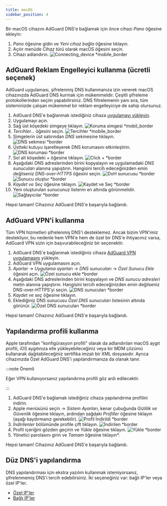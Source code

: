 ```yaml
---
title: macOS
sidebar_position: 4
---
```


Bir macOS cihazını AdGuard DNS'e bağlamak için önce cihazı _Pano_ öğesine ekleyin:

1. _Pano_ öğesine gidin ve _Yeni cihaz bağla_ öğesine tıklayın.
2. Açılır menüde _Cihaz türü_ olarak macOS öğesini seçin.
3. Cihazı adlandırın.
    ![Connecting_device \*mobile_border](https://cdn.adtidy.org/content/kb/dns/private/new_dns/connect/mac_ab/choose_mac.png)

## AdGuard Reklam Engelleyici kullanma (ücretli seçenek)

AdGuard uygulaması, şifrelenmiş DNS kullanmanıza izin vererek macOS cihazınızda AdGuard DNS kurmak için mükemmeldir. Çeşitli şifreleme protokollerinden seçim yapabilirsiniz. DNS filtrelemenin yanı sıra, tüm sisteminizde çalışan mükemmel bir reklam engelleyiciye de sahip olursunuz.

1. AdGuard DNS'e bağlanmak istediğiniz cihaza [uygulamayı yükleyin](https://adguard.com/adguard-mac/overview.html).
2. Uygulamayı açın.
3. Sağ üst köşedeki simgeye tıklayın.
    ![Koruma simgesi \*mobil_border](https://cdn.adtidy.org/content/kb/dns/private/new_dns/connect/mac_ab/mac_step3.png)
4. _Tercihler..._ öğesini seçin.
    ![Tercihler \*mobile_border](https://cdn.adtidy.org/content/kb/dns/private/new_dns/connect/mac_ab/mac_step4.png)
5. Simgelerin üst satırından _DNS_ sekmesine tıklayın.
    ![DNS sekmesi \*border](https://cdn.adtidy.org/content/kb/dns/private/new_dns/connect/mac_ab/mac_step5.png)
6. Üstteki kutuyu işaretleyerek DNS korumasını etkinleştirin.
    ![DNS koruması \*border](https://cdn.adtidy.org/content/kb/dns/private/new_dns/connect/mac_ab/mac_step6.png)
7. Sol alt köşedeki _+_ öğesine tıklayın.
    ![Click + \*border](https://cdn.adtidy.org/content/kb/dns/private/new_dns/connect/mac_ab/mac_step7.png)
8. Aşağıdaki DNS adreslerinden birini kopyalayın ve uygulamadaki _DNS sunucuları_ alanına yapıştırın. Hangisini tercih edeceğinizden emin değilseniz _DNS-over-HTTPS_ öğesini seçin.
    ![DoH sunucusu \*border](https://cdn.adtidy.org/content/kb/dns/private/new_dns/connect/mac_ab/mac_step8_1.png)
    ![Sunucu oluştur \*border](https://cdn.adtidy.org/content/kb/dns/private/new_dns/connect/mac_ab/mac_step8_2.png)
9. _Kaydet ve Seç_ öğesine tıklayın.
    ![Kaydet ve Seç \*border](https://cdn.adtidy.org/content/kb/dns/private/new_dns/connect/mac_ab/mac_step9.png)
10. Yeni oluşturulan sunucunuz listenin en altında görünmelidir.
    ![Sağlayıcılar \*border](https://cdn.adtidy.org/content/kb/dns/private/new_dns/connect/mac_ab/mac_step10.png)

Hepsi tamam! Cihazınız AdGuard DNS'e başarıyla bağlandı.

## AdGuard VPN'i kullanma

Tüm VPN hizmetleri şifrelenmiş DNS'i desteklemez. Ancak bizim VPN'imiz destekliyor, bu nedenle hem VPN'e hem de özel bir DNS'e ihtiyacınız varsa, AdGuard VPN sizin için başvurabileceğiniz bir seçenektir.

1. AdGuard DNS'e bağlanmak istediğiniz cihaza [AdGuard VPN uygulamasını](https://adguard-vpn.com/mac/overview.html) yükleyin.
2. AdGuard VPN uygulamasını açın.
3. _Ayarlar_ → _Uygulama ayarları_ → _DNS sunucuları_ → _Özel Sunucu Ekle_ öğesini açın.
    ![Özel sunucu ekle \*border](https://cdn.adtidy.org/content/kb/dns/private/new_dns/connect/mac_vpn/mac_step3.png)
4. Aşağıdaki DNS adreslerinden birini kopyalayın ve _DNS sunucu adresleri_ metin alanına yapıştırın. Hangisini tercih edeceğinizden emin değilseniz DNS-over-HTTPS'yi seçin.
    ![DNS sunucuları \*border](https://cdn.adtidy.org/content/kb/dns/private/new_dns/connect/mac_vpn/mac_step4.png)
5. _Kaydet ve seç_ öğesine tıklayın.
6. Eklediğiniz DNS sunucusu _Özel DNS sunucuları_ listesinin altında görünür.
    ![Özel DNS sunucuları \*border](https://cdn.adtidy.org/content/kb/dns/private/new_dns/connect/mac_vpn/mac_step6.png)

Hepsi tamam! Cihazınız AdGuard DNS'e başarıyla bağlandı.

## Yapılandırma profili kullanma

Apple tarafından "konfigürasyon profili" olarak da adlandırılan macOS aygıt profili, iOS aygıtınıza elle yükleyebileceğiniz veya bir MDM çözümü kullanarak dağıtabileceğiniz sertifika imzalı bir XML dosyasıdır. Ayrıca cihazınızda Özel AdGuard DNS'i yapılandırmanıza da olanak tanır.

:::note Önemli

Eğer VPN kullanıyorsanız yapılandırma profili göz ardı edilecektir.

:::

1. AdGuard DNS'e bağlamak istediğiniz cihaza yapılandırma profilini indirin.
2. Apple menüsünü seçin → _Sistem Ayarları_, kenar çubuğunda _Gizlilik ve Güvenlik_ öğesine tıklayın, ardından sağdaki _Profiller_ öğesine tıklayın (aşağı kaydırmanız gerekebilir).
    ![Profil İndirildi \*border](https://cdn.adtidy.org/content/kb/dns/private/new_dns/connect/mac_profile/mac_step2.png)
3. _İndirilenler_ bölümünde profile çift tıklayın.
    ![İndirilen \*border](https://cdn.adtidy.org/content/kb/dns/private/new_dns/connect/mac_profile/mac_step3.png)
4. Profil içeriğini gözden geçirin ve _Yükle_ öğesine tıklayın.
    ![Yükle \*border](https://cdn.adtidy.org/content/kb/dns/private/new_dns/connect/mac_profile/mac_step4.png)
5. Yönetici parolasını girin ve _Tamam_ öğesine tıklayın\*.

Hepsi tamam! Cihazınız AdGuard DNS'e başarıyla bağlandı.

## Düz DNS'i yapılandırma

DNS yapılandırması için ekstra yazılım kullanmak istemiyorsanız, şifrelenmemiş DNS'i tercih edebilirsiniz. İki seçeneğiniz var: bağlı IP'ler veya özel IP'ler.

- [Özel IP'ler](/private-dns/connect-devices/other-options/dedicated-ip.md)
- [Bağlı IP'ler](/private-dns/connect-devices/other-options/linked-ip.md)
